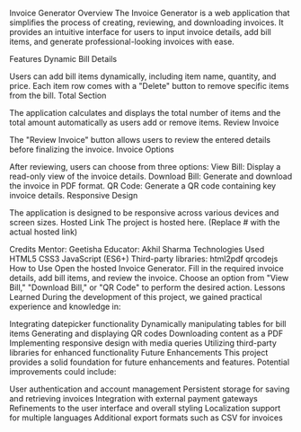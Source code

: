 Invoice Generator
Overview
The Invoice Generator is a web application that simplifies the process of creating, reviewing, and downloading invoices. It provides an intuitive interface for users to input invoice details, add bill items, and generate professional-looking invoices with ease.

Features
Dynamic Bill Details

Users can add bill items dynamically, including item name, quantity, and price.
Each item row comes with a "Delete" button to remove specific items from the bill.
Total Section

The application calculates and displays the total number of items and the total amount automatically as users add or remove items.
Review Invoice

The "Review Invoice" button allows users to review the entered details before finalizing the invoice.
Invoice Options

After reviewing, users can choose from three options:
View Bill: Display a read-only view of the invoice details.
Download Bill: Generate and download the invoice in PDF format.
QR Code: Generate a QR code containing key invoice details.
Responsive Design

The application is designed to be responsive across various devices and screen sizes.
Hosted Link
The project is hosted here. (Replace # with the actual hosted link)

Credits
Mentor: Geetisha
Educator: Akhil Sharma
Technologies Used
HTML5
CSS3
JavaScript (ES6+)
Third-party libraries:
html2pdf
qrcodejs
How to Use
Open the hosted Invoice Generator.
Fill in the required invoice details, add bill items, and review the invoice.
Choose an option from "View Bill," "Download Bill," or "QR Code" to perform the desired action.
Lessons Learned
During the development of this project, we gained practical experience and knowledge in:

Integrating datepicker functionality
Dynamically manipulating tables for bill items
Generating and displaying QR codes
Downloading content as a PDF
Implementing responsive design with media queries
Utilizing third-party libraries for enhanced functionality
Future Enhancements
This project provides a solid foundation for future enhancements and features. Potential improvements could include:

User authentication and account management
Persistent storage for saving and retrieving invoices
Integration with external payment gateways
Refinements to the user interface and overall styling
Localization support for multiple languages
Additional export formats such as CSV for invoices
